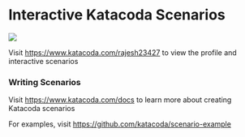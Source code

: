 # Interactive Katacoda Scenarios

[![](http://shields.katacoda.com/katacoda/rajesh23427/count.svg)](https://www.katacoda.com/rajesh23427 "Get your profile on Katacoda.com")

Visit https://www.katacoda.com/rajesh23427 to view the profile and interactive scenarios

### Writing Scenarios
Visit https://www.katacoda.com/docs to learn more about creating Katacoda scenarios

For examples, visit https://github.com/katacoda/scenario-example
